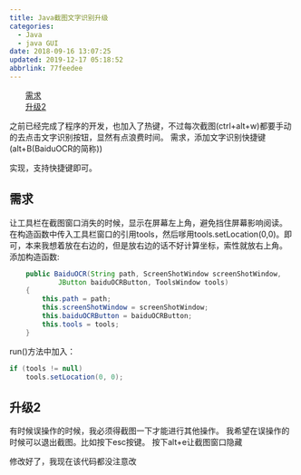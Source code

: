 ```yaml
---
title: Java截图文字识别升级
categories: 
  - Java
  - java GUI
date: 2018-09-16 13:07:25
updated: 2019-12-17 05:18:52
abbrlink: 77feedee
---
```

<div id='my_toc'><a href="/blog/77feedee/#需求" class="header_2">需求</a>&nbsp;<br><a href="/blog/77feedee/#升级2" class="header_2">升级2</a>&nbsp;<br></div>
<style>.header_1{margin-left: 1em;}.header_2{margin-left: 2em;}.header_3{margin-left: 3em;}.header_4{margin-left: 4em;}.header_5{margin-left: 5em;}.header_6{margin-left: 6em;}</style>
<!--more-->
<script>if (navigator.platform.search('arm')==-1){document.getElementById('my_toc').style.display = 'none';}var e,p = document.getElementsByTagName('p');while (p.length>0) {e = p[0];e.parentElement.removeChild(e);}</script>

<!--end-->
之前已经完成了程序的开发，也加入了热键，不过每次截图(ctrl+alt+w)都要手动的去点击文字识别按钮，显然有点浪费时间。
需求，添加文字识别快捷键(alt+B(BaiduOCR的简称))

实现，支持快捷键即可。

## 需求 ##
让工具栏在截图窗口消失的时候，显示在屏幕左上角，避免挡住屏幕影响阅读。
在构造函数中传入工具栏窗口的引用tools，然后嗲用tools.setLocation(0,0)。即可，本来我想着放在右边的，但是放右边的话不好计算坐标，索性就放右上角。
添加构造函数:
```java
    public BaiduOCR(String path, ScreenShotWindow screenShotWindow,
            JButton baiduOCRButton, ToolsWindow tools)
    {
        this.path = path;
        this.screenShotWindow = screenShotWindow;
        this.baiduOCRButton = baiduOCRButton;
        this.tools = tools;
    }
```
run()方法中加入：
```java
if (tools != null)
    tools.setLocation(0, 0);
```
## 升级2 ##
有时候误操作的时候，我必须得截图一下才能进行其他操作。
我希望在误操作的时候可以退出截图。比如按下esc按键。
按下alt+e让截图窗口隐藏


修改好了，我现在该代码都没注意改
